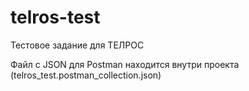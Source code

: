 # telros-test
Тестовое задание для ТЕЛРОС

Файл с JSON для Postman находится внутри проекта (telros_test.postman_collection.json)
